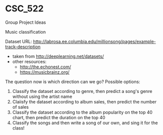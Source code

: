 # CSC_522
Group Project Ideas

Music classification



Dataset URL:
http://labrosa.ee.columbia.edu/millionsong/pages/example-track-description
* taken from http://deeplearning.net/datasets/
* other resources:
  * http://the.echonest.com/
  * https://musicbrainz.org/
    
    
The question now is which direction can we go?  Possible options:
1. Classify the dataset according to genre, then predict a song's genre without using the artist name
2. Claiisfy the dataset according to album sales, then predict the number of sales 
3. Classify the dataset according to the album popularity on the top 40 chart, then predict the duration on the top 40
4. Classify the songs and then write a song of our own, and sing it for the class!
